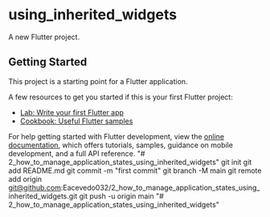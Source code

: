 # using_inherited_widgets

A new Flutter project.

## Getting Started

This project is a starting point for a Flutter application.

A few resources to get you started if this is your first Flutter project:

- [Lab: Write your first Flutter app](https://docs.flutter.dev/get-started/codelab)
- [Cookbook: Useful Flutter samples](https://docs.flutter.dev/cookbook)

For help getting started with Flutter development, view the
[online documentation](https://docs.flutter.dev/), which offers tutorials,
samples, guidance on mobile development, and a full API reference.
"# 2_how_to_manage_application_states_using_inherited_widgets"  git init git add README.md git commit -m "first commit" git branch -M main git remote add origin git@github.com:Eacevedo032/2_how_to_manage_application_states_using_inherited_widgets.git git push -u origin main
"# 2_how_to_manage_application_states_using_inherited_widgets" 
